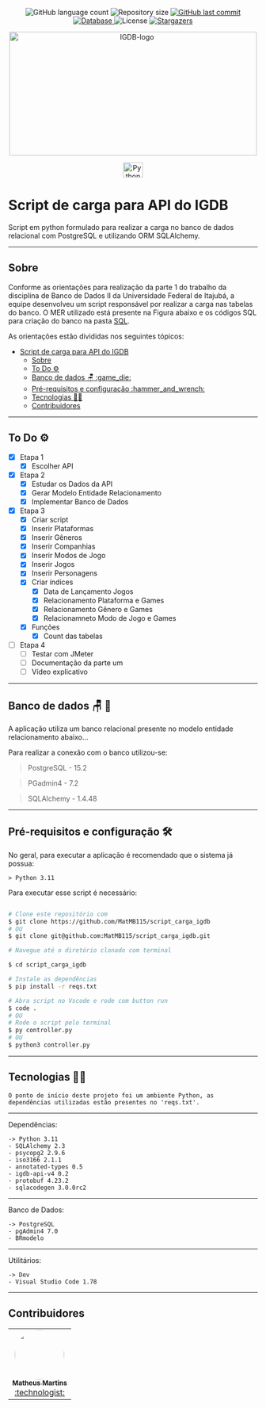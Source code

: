 <p align="center">
  <img alt="GitHub language count" src="https://img.shields.io/github/languages/count/MatMB115/script_carga_igdb?color=a015f5">

  <img alt="Repository size" src="https://img.shields.io/github/repo-size/MatMB115/script_carga_igdb">

  <a href="https://github.com/MatMB115/script_carga_igdb/commits/main">
    <img alt="GitHub last commit" src="https://img.shields.io/github/last-commit/MatMB115/script_carga_igdb">
  </a>
  <a href="https://www.heroku.com/">
  <img alt="Database" src="https://img.shields.io/badge/database PostgreSQL-red">
  </a>

<img alt="License" src="https://img.shields.io/badge/license-MIT-brightgreen">
  <a href="https://github.com/MatMB115/script_carga_igdb/stargazers">
    <img alt="Stargazers" src="https://img.shields.io/github/stars/MatMB115/script_carga_igdb?style=social">
  </a>
</p>

<p align="center">
  <a href="https://github.com/MatMB115/script_carga_igdb">
    <img src="https://miro.medium.com/v2/resize:fit:720/format:webp/1*DpaeArqM7JWzJLylsVl9lg.png" height="250" width="500" alt="IGDB-logo" />
  </a>
</p>

<p align="center">
    <a href="https://www.python.org/">
        <img align="center" alt="Python" height="30" width="40" src="https://cdn.jsdelivr.net/gh/devicons/devicon/icons/python/python-original-wordmark.svg">
    </a>
</p>

# Script de carga para API do IGDB

Script em python formulado para realizar a carga no banco de dados relacional com PostgreSQL e utilizando ORM SQLAlchemy.

---
## Sobre

Conforme as orientações para realização da parte 1 do trabalho da disciplina de Banco de Dados II da Universidade Federal de Itajubá, a equipe desenvolveu um script responsável por realizar a carga nas tabelas do banco. O MER utilizado está presente na Figura abaixo e os códigos SQL para criação do banco na pasta [SQL](https://github.com/MatMB115/script_carga_igdb/blob/main/SQL).

As orientações estão divididas nos seguintes tópicos:

- [Script de carga para API do IGDB](#script-de-carga-para-api-do-igdb)
  - [Sobre](#sobre)
  - [To Do :gear:](#to-do-gear)
  - [Banco de dados :chair: :game\_die:](#banco-de-dados-chair-game_die)
  - [Pré-requisitos e configuração :hammer\_and\_wrench:](#pré-requisitos-e-configuração-hammer_and_wrench)
  - [Tecnologias :technologist:](#tecnologias-technologist)
  - [Contribuidores](#contribuidores)

---
## To Do :gear:
- [x] Etapa 1
  - [x] Escolher API
- [x] Etapa 2
  - [x] Estudar os Dados da API
  - [x] Gerar Modelo Entidade Relacionamento
  - [x] Implementar Banco de Dados
- [x] Etapa 3
  - [x] Criar script
  - [x] Inserir Plataformas
  - [x] Inserir Gêneros
  - [x] Inserir Companhias
  - [x] Inserir Modos de Jogo
  - [x] Inserir Jogos
  - [x] Inserir Personagens
  - [x] Criar índices
    - [x] Data de Lançamento Jogos
    - [x] Relacionamento Plataforma e Games
    - [x] Relacionamento Gênero e Games
    - [x] Relacionamneto Modo de Jogo e Games
  - [x] Funções
    - [x] Count das tabelas
- [ ] Etapa 4
  - [ ] Testar com JMeter
  - [ ] Documentação da parte um
  - [ ] Vídeo explicativo

---
## Banco de dados :chair: :game_die:
A aplicação utiliza um banco relacional presente no modelo entidade relacionamento abaixo...

Para realizar a conexão com o banco utilizou-se:
>PostgreSQL - 15.2

>PGadmin4 - 7.2

>SQLAlchemy - 1.4.48

---
## Pré-requisitos e configuração :hammer_and_wrench:
No geral, para executar a aplicação é recomendado que o sistema já possua:

    > Python 3.11

Para executar esse script é necessário:

```bash

# Clone este repositório com
$ git clone https://github.com/MatMB115/script_carga_igdb
# OU
$ git clone git@github.com:MatMB115/script_carga_igdb.git

# Navegue até o diretório clonado com terminal

$ cd script_carga_igdb

# Instale as dependências
$ pip install -r reqs.txt

# Abra script no Vscode e rode com button run
$ code .
# OU
# Rode o script pelo terminal
$ py controller.py
# OU
$ python3 controller.py


```
---
## Tecnologias :technologist:
    O ponto de início deste projeto foi um ambiente Python, as dependências utilizadas estão presentes no 'reqs.txt'. 
---
Dependências:

    -> Python 3.11
    - SQLAlchemy 2.3
    - psycopg2 2.9.6
    - iso3166 2.1.1
    - annotated-types 0.5
    - igdb-api-v4 0.2
    - protobuf 4.23.2
    - sqlacodegen 3.0.0rc2
---
Banco de Dados:

    -> PostgreSQL
    - pgAdmin4 7.0
    - BRmodelo
---
Utilitários:

    -> Dev
    - Visual Studio Code 1.78
---  

## Contribuidores

<table>
  <tr>
</td>
    <td align="center"><a href="https://github.com/MatMB115"><img style="border-radius: 50%;" src="https://avatars.githubusercontent.com/u/63670910?v=4" width="100px;" alt=""/><br /><sub><b>Matheus Martins</b></sub></a><br /><a href="https://github.com/MatMB115/repime" title="RepiMe">:technologist:</a></td>
</td>
  </tr>
</table>
